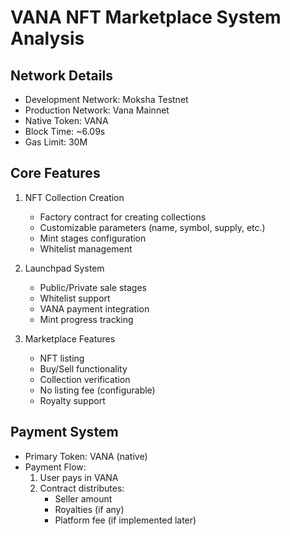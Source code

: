 # VANA NFT Marketplace System Analysis

## Network Details

- Development Network: Moksha Testnet
- Production Network: Vana Mainnet
- Native Token: VANA
- Block Time: ~6.09s
- Gas Limit: 30M

## Core Features

1. NFT Collection Creation

   - Factory contract for creating collections
   - Customizable parameters (name, symbol, supply, etc.)
   - Mint stages configuration
   - Whitelist management

2. Launchpad System

   - Public/Private sale stages
   - Whitelist support
   - VANA payment integration
   - Mint progress tracking

3. Marketplace Features
   - NFT listing
   - Buy/Sell functionality
   - Collection verification
   - No listing fee (configurable)
   - Royalty support

## Payment System

- Primary Token: VANA (native)
- Payment Flow:
  1. User pays in VANA
  2. Contract distributes:
     - Seller amount
     - Royalties (if any)
     - Platform fee (if implemented later)
